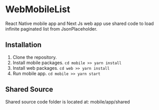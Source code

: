 # WebMobileList

React Native mobile app and Next Js web app use shared code to load infinite paginated list from JsonPlaceholder.

## Installation

1. Clone the repository.
2. Install mobile packages. `cd mobile >> yarn install`
3. Install web packages. `cd web >> yarn install`
4. Run mobile app. `cd mobile >> yarn start` 

## Shared Source

Shared source code folder is located at: mobile/app/shared
